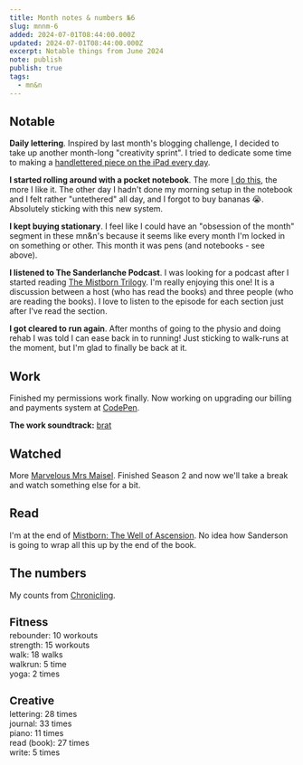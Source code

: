 ```yaml
---
title: Month notes & numbers №6
slug: mnnm-6
added: 2024-07-01T08:44:00.000Z
updated: 2024-07-01T08:44:00.000Z
excerpt: Notable things from June 2024
note: publish
publish: true
tags:
  - mn&n
---
```


## Notable

**Daily lettering**. Inspired by last month's blogging challenge, I decided to take up another month-long "creativity sprint". I tried to dedicate some time to making a [handlettered piece on the iPad every day](/daily-lettering-1/). 

**I started rolling around with a pocket notebook**. The more [I do this](/field-notes/), the more I like it. The other day I hadn't done my morning setup in the notebook and I felt rather "untethered" all day, and I forgot to buy bananas 😭. Absolutely sticking with this new system. 

**I kept buying stationary**. I feel like I could have an "obsession of the month" segment in these mn&n's because it seems like every month I'm locked in on something or other. This month it was pens (and notebooks - see above). 

**I listened to The Sanderlanche Podcast**. I was looking for a podcast after I started reading [The Mistborn Trilogy](https://en.wikipedia.org/wiki/Mistborn). I'm really enjoying this one! It is a discussion between a host (who has read the books) and three people (who are reading the books). I love to listen to the episode for each section just after I've read the section. 

**I got cleared to run again**. After months of going to the physio and doing rehab I was told I can ease back in to running! Just sticking to walk-runs at the moment, but I'm glad to finally be back at it.

## Work

Finished my permissions work finally. Now working on upgrading our billing and payments system at [CodePen](https://codepen.io).

**The work soundtrack:** [brat](https://open.spotify.com/album/2lIZef4lzdvZkiiCzvPKj7?si=OzR3MD99T0yfixpZaFocwQ)

## Watched

More [Marvelous Mrs Maisel](https://www.imdb.com/title/tt5788792/). Finished Season 2 and now we'll take a break and watch something else for a bit.

## Read

I'm at the end of [Mistborn: The Well of Ascension](https://en.wikipedia.org/wiki/Mistborn:_The_Well_of_Ascension). No idea how Sanderson is going to wrap all this up by the end of the book.

## The numbers

My counts from [Chronicling](/chronicling/).

<h3 style="margin-bottom: 0.2rem; font-size: 1.2rem;">Fitness</h3>
<ul style="list-style: none; margin: 0; padding: 0;">
  <li>rebounder: 10 workouts</li>
  <li>strength: 15 workouts</li>
  <li>walk: 18 walks</li>
  <li>walkrun: 5 time</li>
  <li>yoga: 2 times</li>
</ul>

<h3 style="margin-bottom: 0.2rem; font-size: 1.2rem;">Creative</h3>
<ul style="list-style: none; margin: 0; padding: 0;">
<li>lettering: 28 times</li>
<li>journal: 33 times</li>
<li>piano: 11 times</li>
<li>read (book): 27 times</li>
<li>write: 5 times</li>
</ul>

